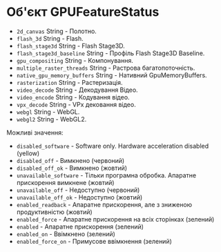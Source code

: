# Об'єкт GPUFeatureStatus

* `2d_canvas` String - Полотно.
* `flash_3d` String - Flash.
* `flash_stage3d` String - Flash Stage3D.
* `flash_stage3d_baseline` String - Профіль Flash Stage3D Baseline.
* `gpu_compositing` String - Компонування.
* `multiple_raster_threads` String - Растрова багатопоточність.
* `native_gpu_memory_buffers` String - Нативний GpuMemoryBuffers.
* `rasterization` String - Растеризація.
* `video_decode` String - Декодування Відео.
* `video_encode` String - Кодування відео.
* `vpx_decode` String - VPx дековання відео.
* `webgl` String - WebGL.
* `webgl2` String - WebGL2.

Можливі значення:

* `disabled_software` - Software only. Hardware acceleration disabled (yellow)
* `disabled_off` - Вимкнено (червоний)
* `disabled_off_ok` - Вимкнено (жовтий)
* `unavailable_software` - Тільки програмна обробка. Апаратне прискорення вимкнене (жовтий)
* `unavailable_off` - Недоступно (червоний)
* `unavailable_off_ok` - Недоступно (жовтий)
* `enabled_readback` - Апаратне прискорення, але з зниженою продуктивністю (жовтий)
* `enabled_force` - Апаратне прискорення на всіх сторінках (зелений)
* `enabled` - Апаратне прискорення (зелений)
* `enabled_on` - Ввімкнено (зелений)
* `enabled_force_on` - Примусове ввімкнення (зелений)
